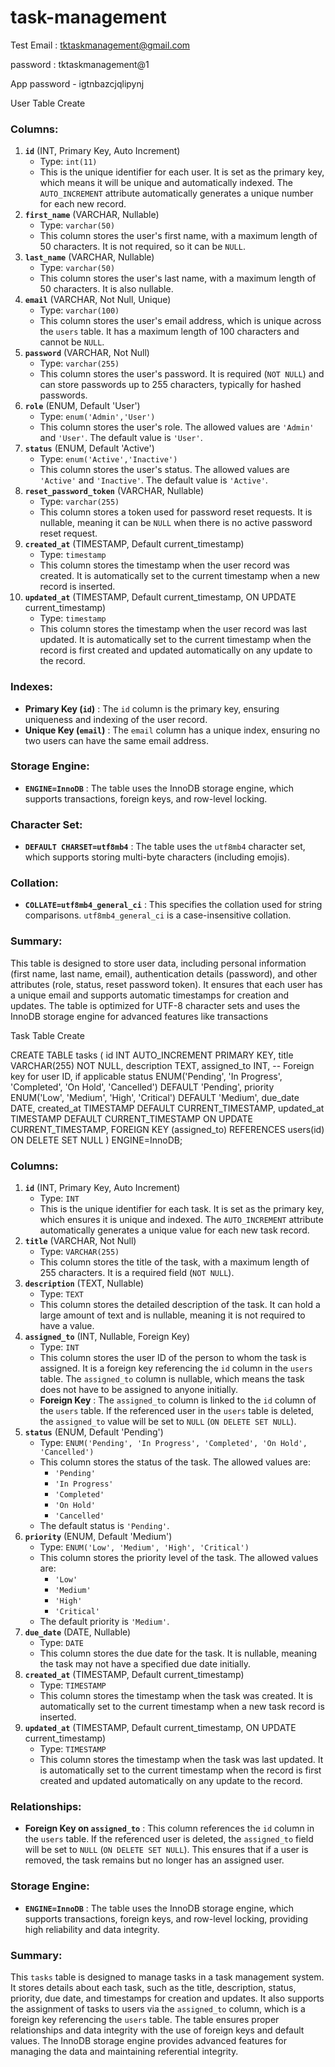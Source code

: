 # task-management

Test Email : tktaskmanagement@gmail.com

password : tktaskmanagement@1

App password - igtnbazcjqlipynj

User Table Create

### Columns:

1. **`id`** (INT, Primary Key, Auto Increment)
   * Type: `int(11)`
   * This is the unique identifier for each user. It is set as the primary key, which means it will be unique and automatically indexed. The `AUTO_INCREMENT` attribute automatically generates a unique number for each new record.
2. **`first_name`** (VARCHAR, Nullable)
   * Type: `varchar(50)`
   * This column stores the user's first name, with a maximum length of 50 characters. It is not required, so it can be `NULL`.
3. **`last_name`** (VARCHAR, Nullable)
   * Type: `varchar(50)`
   * This column stores the user's last name, with a maximum length of 50 characters. It is also nullable.
4. **`email`** (VARCHAR, Not Null, Unique)
   * Type: `varchar(100)`
   * This column stores the user's email address, which is unique across the `users` table. It has a maximum length of 100 characters and cannot be `NULL`.
5. **`password`** (VARCHAR, Not Null)
   * Type: `varchar(255)`
   * This column stores the user's password. It is required (`NOT NULL`) and can store passwords up to 255 characters, typically for hashed passwords.
6. **`role`** (ENUM, Default 'User')
   * Type: `enum('Admin','User')`
   * This column stores the user's role. The allowed values are `'Admin'` and `'User'`. The default value is `'User'`.
7. **`status`** (ENUM, Default 'Active')
   * Type: `enum('Active','Inactive')`
   * This column stores the user's status. The allowed values are `'Active'` and `'Inactive'`. The default value is `'Active'`.
8. **`reset_password_token`** (VARCHAR, Nullable)
   * Type: `varchar(255)`
   * This column stores a token used for password reset requests. It is nullable, meaning it can be `NULL` when there is no active password reset request.
9. **`created_at`** (TIMESTAMP, Default current_timestamp)
   * Type: `timestamp`
   * This column stores the timestamp when the user record was created. It is automatically set to the current timestamp when a new record is inserted.
10. **`updated_at`** (TIMESTAMP, Default current_timestamp, ON UPDATE current_timestamp)
    * Type: `timestamp`
    * This column stores the timestamp when the user record was last updated. It is automatically set to the current timestamp when the record is first created and updated automatically on any update to the record.

### Indexes:

* **Primary Key (`id`)** : The `id` column is the primary key, ensuring uniqueness and indexing of the user record.
* **Unique Key (`email`)** : The `email` column has a unique index, ensuring no two users can have the same email address.

### Storage Engine:

* **`ENGINE=InnoDB`** : The table uses the InnoDB storage engine, which supports transactions, foreign keys, and row-level locking.

### Character Set:

* **`DEFAULT CHARSET=utf8mb4`** : The table uses the `utf8mb4` character set, which supports storing multi-byte characters (including emojis).

### Collation:

* **`COLLATE=utf8mb4_general_ci`** : This specifies the collation used for string comparisons. `utf8mb4_general_ci` is a case-insensitive collation.

### Summary:

This table is designed to store user data, including personal information (first name, last name, email), authentication details (password), and other attributes (role, status, reset password token). It ensures that each user has a unique email and supports automatic timestamps for creation and updates. The table is optimized for UTF-8 character sets and uses the InnoDB storage engine for advanced features like transactions

Task Table Create

CREATE TABLE tasks (
    id INT AUTO_INCREMENT PRIMARY KEY,
    title VARCHAR(255) NOT NULL,
    description TEXT,
    assigned_to INT, -- Foreign key for user ID, if applicable
    status ENUM('Pending', 'In Progress', 'Completed', 'On Hold', 'Cancelled') DEFAULT 'Pending',
    priority ENUM('Low', 'Medium', 'High', 'Critical') DEFAULT 'Medium',
    due_date DATE,
    created_at TIMESTAMP DEFAULT CURRENT_TIMESTAMP,
    updated_at TIMESTAMP DEFAULT CURRENT_TIMESTAMP ON UPDATE CURRENT_TIMESTAMP,
    FOREIGN KEY (assigned_to) REFERENCES users(id) ON DELETE SET NULL
) ENGINE=InnoDB;

### Columns:

1. **`id`** (INT, Primary Key, Auto Increment)
   * Type: `INT`
   * This is the unique identifier for each task. It is set as the primary key, which ensures it is unique and indexed. The `AUTO_INCREMENT` attribute automatically generates a unique value for each new task record.
2. **`title`** (VARCHAR, Not Null)
   * Type: `VARCHAR(255)`
   * This column stores the title of the task, with a maximum length of 255 characters. It is a required field (`NOT NULL`).
3. **`description`** (TEXT, Nullable)
   * Type: `TEXT`
   * This column stores the detailed description of the task. It can hold a large amount of text and is nullable, meaning it is not required to have a value.
4. **`assigned_to`** (INT, Nullable, Foreign Key)
   * Type: `INT`
   * This column stores the user ID of the person to whom the task is assigned. It is a foreign key referencing the `id` column in the `users` table. The `assigned_to` column is nullable, which means the task does not have to be assigned to anyone initially.
   * **Foreign Key** : The `assigned_to` column is linked to the `id` column of the `users` table. If the referenced user in the `users` table is deleted, the `assigned_to` value will be set to `NULL` (`ON DELETE SET NULL`).
5. **`status`** (ENUM, Default 'Pending')
   * Type: `ENUM('Pending', 'In Progress', 'Completed', 'On Hold', 'Cancelled')`
   * This column stores the status of the task. The allowed values are:
     * `'Pending'`
     * `'In Progress'`
     * `'Completed'`
     * `'On Hold'`
     * `'Cancelled'`
   * The default status is `'Pending'`.
6. **`priority`** (ENUM, Default 'Medium')
   * Type: `ENUM('Low', 'Medium', 'High', 'Critical')`
   * This column stores the priority level of the task. The allowed values are:
     * `'Low'`
     * `'Medium'`
     * `'High'`
     * `'Critical'`
   * The default priority is `'Medium'`.
7. **`due_date`** (DATE, Nullable)
   * Type: `DATE`
   * This column stores the due date for the task. It is nullable, meaning the task may not have a specified due date initially.
8. **`created_at`** (TIMESTAMP, Default current_timestamp)
   * Type: `TIMESTAMP`
   * This column stores the timestamp when the task was created. It is automatically set to the current timestamp when a new task record is inserted.
9. **`updated_at`** (TIMESTAMP, Default current_timestamp, ON UPDATE current_timestamp)
   * Type: `TIMESTAMP`
   * This column stores the timestamp when the task was last updated. It is automatically set to the current timestamp when the record is first created and updated automatically on any update to the record.

### Relationships:

* **Foreign Key on `assigned_to`** : This column references the `id` column in the `users` table. If the referenced user is deleted, the `assigned_to` field will be set to `NULL` (`ON DELETE SET NULL`). This ensures that if a user is removed, the task remains but no longer has an assigned user.

### Storage Engine:

* **`ENGINE=InnoDB`** : The table uses the InnoDB storage engine, which supports transactions, foreign keys, and row-level locking, providing high reliability and data integrity.

### Summary:

This `tasks` table is designed to manage tasks in a task management system. It stores details about each task, such as the title, description, status, priority, due date, and timestamps for creation and updates. It also supports the assignment of tasks to users via the `assigned_to` column, which is a foreign key referencing the `users` table. The table ensures proper relationships and data integrity with the use of foreign keys and default values. The InnoDB storage engine provides advanced features for managing the data and maintaining referential integrity.
